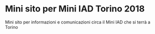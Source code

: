 # Mini sito per Mini IAD Torino 2018
Mini sito per informazioni e comunicazioni circa il Mini IAD che si terrà a Torino


